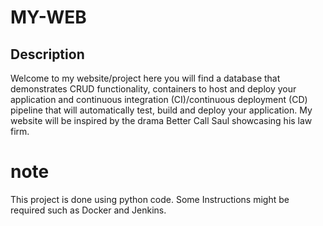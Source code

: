 # MY-WEB




## Description

Welcome to my website/project here you will find a database that demonstrates CRUD functionality, containers to host and deploy your application and continuous integration (CI)/continuous deployment (CD) pipeline that will automatically test, build and deploy your application. My website will be inspired by the drama Better Call Saul showcasing his law firm.


# note 

This project is done using python code. Some Instructions might be required such as Docker and Jenkins. 
